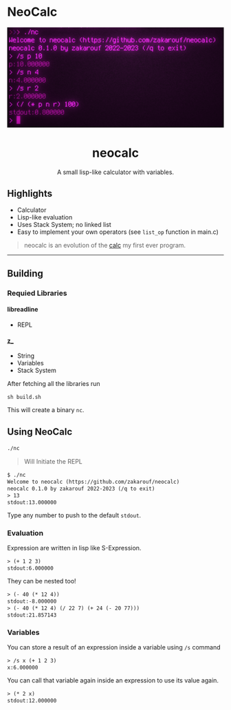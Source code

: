 # NeoCalc

<div align="center">
  <img src="docs/neocalc.png" width="600"/>
  <h1>neocalc</h1>

  A small lisp-like calculator with variables.
</div>

## Highlights

- Calculator
- Lisp-like evaluation
- Uses Stack System; no linked list
- Easy to implement your own operators (see `list_op` function in main.c)

> neocalc is an evolution of the [calc](https://github.com/zakarouf/simple_calc) my first ever program.

---

## Building

### Requied Libraries

#### libreadline
- REPL

#### [z_](https://github.com/zakarouf/z_)
  - String
  - Variables
  - Stack System

After fetching all the libraries run
```
sh build.sh
```

This will create a binary `nc`.

## Using NeoCalc

```sh
./nc
```
> Will Initiate the REPL

```racket
$ ./nc
Welcome to neocalc (https://github.com/zakarouf/neocalc)
neocalc 0.1.0 by zakarouf 2022-2023 (/q to exit)
> 13
stdout:13.000000
```
Type any number to push to the default `stdout`.

### Evaluation

Expression are written in lisp like S-Expression.
```racket
> (+ 1 2 3)
stdout:6.000000
```

They can be nested too!
```racket
> (- 40 (* 12 4))
stdout:-8.000000
> (- 40 (* 12 4) (/ 22 7) (+ 24 (- 20 77)))
stdout:21.857143
```

### Variables

You can store a result of an expression inside a variable using `/s` command
```racket
> /s x (+ 1 2 3)
x:6.000000
```

You can call that variable again inside an expression to use its value again.
```racket
> (* 2 x)
stdout:12.000000
```

